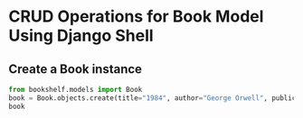 # CRUD Operations for Book Model Using Django Shell

## Create a Book instance

```python
from bookshelf.models import Book
book = Book.objects.create(title="1984", author="George Orwell", publication_year=1949)
book
